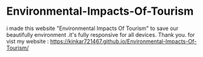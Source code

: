 # Environmental-Impacts-Of-Tourism
i made this website "Environmental Impacts Of Tourism" to save our beautifully environment  .it's fully responsive for all devices. Thank you.
for vist my website : https://kinkar721467.github.io/Environmental-Impacts-Of-Tourism/
